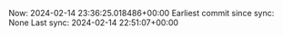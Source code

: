 Now: 2024-02-14 23:36:25.018486+00:00 Earliest commit since sync: None Last sync: 2024-02-14 22:51:07+00:00
